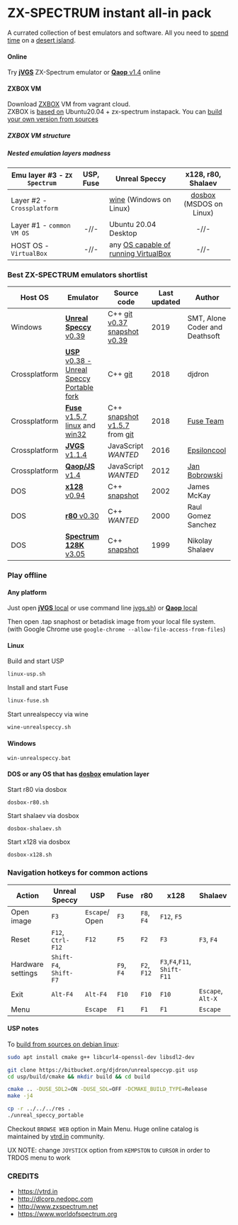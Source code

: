 
# ZX-SPECTRUM instant all-in pack

A currated collection of best emulators and software.
All you need to [spend time](overboot.asm) on a [desert island](#play-offline).

#### Online

Try [**jVGS**](https://reefactor.github.io/zx-spectrum-instapack/emul/jVGS/jvgs-offline.html) ZX-Spectrum emulator 
or [**Qaop** v1.4](https://reefactor.github.io/zx-spectrum-instapack/emul/QAOP/qaop.html#ay#128) online


#### ZXBOX VM
Download [ZXBOX](https://app.vagrantup.com/reefactor/boxes/ZXBOX) VM from vagrant cloud.  
ZXBOX is [based on](build_zxbox.sh) Ubuntu20.04 + zx-spectrum instapack. You can [build your own version from sources](build_zxbox.sh)

##### ZXBOX VM structure
##### Nested emulation layers madness
| Emu layer #3 - `ZX Spectrum` | USP, Fuse  | Unreal Speccy | x128, r80, Shalaev |
|---| :---: |---|:---:|
| Layer #2 - `Crossplatform` |  |  [wine](https://www.winehq.org/) (Windows on Linux) | [dosbox](https://www.dosbox.com/) (MSDOS on Linux) |
| Layer #1 - `common VM OS` | -//- | Ubuntu 20.04 Desktop | -//- |
| HOST OS - `VirtualBox` | -//- | any [OS capable of running VirtualBox](https://www.virtualbox.org/manual/ch01.html#hostossupport)   | -//- |


### Best ZX-SPECTRUM emulators shortlist

|Host OS|Emulator| Source code |Last updated| Author |
|---|---|---|---|---|
|Windows|[**Unreal Speccy** v0.39](emul/US0.39.0/)| C++ [git v0.37](https://github.com/mkoloberdin/unrealspeccy) [snapshot v0.39](http://dlcorp.nedopc.com/viewforum.php?f=27)|2019| SMT, Alone Coder and Deathsoft |
|Crossplatform|[**USP** v0.38 - Unreal Speccy Portable fork](emul/usp)| C++ [git](https://bitbucket.org/djdron/unrealspeccyp)|2018| djdron |
|Crossplatform|[**Fuse** v1.5.7 linux](linux-fuse.sh) and [win32](emul/fuse-1.5.7-win32/)| C++ [snapshot v1.5.7](emul/src/fuse-1.5.7.tar.gz) from [git](http://fuse-emulator.sourceforge.net/#Source) |2018| [Fuse Team](http://fuse-emulator.sourceforge.net) |
|Crossplatform|[**JVGS** v1.1.4](emul/jVGS/)|JavaScript *WANTED*|2016| [Epsiloncool](https://viva-games.ru/) |
|Crossplatform|[**Qaop/JS** v1.4](emul/QAOP/)|JavaScript *WANTED*|2012| [Jan Bobrowski](https://torinak.com/qaop) |
|DOS| [**x128** v0.94](emul/X128_094) | C++ [snapshot](emul/src/X128) | 2002 | James McKay |
|DOS| [**r80** v0.30](emul/R80V030) | C++ *WANTED* | 2000 | Raul Gomez Sanchez |
|DOS| [**Spectrum 128K** v3.05](emul/SHAL305) | C++ [snapshot](emul/src/SHAL305)| 1999 | Nikolay Shalaev |


### Play offline

#### Any platform

Just open [**jVGS** local](emul/jVGS/jvgs-offline.html) or use command line [jvgs.sh](jvgs.sh)) or [**Qaop** local](emul/QAOP/qaop.html#ay#128)

Then open .tap snaphost or betadisk image from your local file system.
(with Google Chrome use `google-chrome --allow-file-access-from-files`)



#### Linux

Build and start USP
```bash
linux-usp.sh
```

Install and start Fuse
```bash
linux-fuse.sh
```

Start unrealspeccy via wine
```bash
wine-unrealspeccy.sh
```

#### Windows
```
win-unrealspeccy.bat
```

#### DOS or any OS that has [dosbox](https://www.dosbox.com/download.php?main=1) emulation layer

Start r80 via dosbox
```
dosbox-r80.sh
```

Start shalaev via dosbox
```
dosbox-shalaev.sh
```

Start x128 via dosbox
```
dosbox-x128.sh
```

### Navigation hotkeys for common actions

|Action         |   Unreal Speccy |      USP |   Fuse           |r80|x128|Shalaev|
|---|------|---|---|---|---|---|
|Open image|  `F3`       |`Escape`/ Open| `F3`       |`F8`, `F4`|`F12`, `F5`|
|Reset          | `F12`, `Ctrl-F12`|  `F12` | `F5`      | `F2`| `F3`  | `F3`, `F4`|
|Hardware settings|`Shift-F4`, `Shift-F7`|  | `F9`, `F4`|`F2`, `F12`| `F3`,`F4`,`F11`, `Shift-F11`|    
|Exit              |    `Alt-F4`     | `Alt-F4` |   `F10` |`F10`|`F10`|`Escape`, `Alt-X`|
|Menu              |                   |  `Escape`| `F1`    | `F1`| `F1` | `Escape`|


#### USP notes

To [build from sources on debian linux](emul/build_usp_debian-ubuntu.sh):
```bash
sudo apt install cmake g++ libcurl4-openssl-dev libsdl2-dev

git clone https://bitbucket.org/djdron/unrealspeccyp.git usp
cd usp/build/cmake && mkdir build && cd build

cmake .. -DUSE_SDL2=ON -DUSE_SDL=OFF -DCMAKE_BUILD_TYPE=Release
make -j4

cp -r ../../../res .
./unreal_speccy_portable
```

Checkout `BROWSE WEB` option in Main Menu. 
Huge online catalog is maintained by [vtrd.in](https://vtrd.in) community. 

UX NOTE: change `JOYSTICK` option from `KEMPSTON` to `CURSOR` in order to TRDOS menu to work


### CREDITS
* https://vtrd.in
* http://dlcorp.nedopc.com
* http://www.zxspectrum.net
* https://www.worldofspectrum.org
